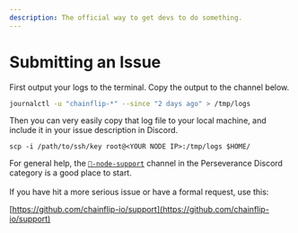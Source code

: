 ```yaml
---
description: The official way to get devs to do something.
---
```


# Submitting an Issue

First output your logs to the terminal. Copy the output to the channel below.

```bash
journalctl -u "chainflip-*" --since "2 days ago" > /tmp/logs
```

Then you can very easily copy that log file to your local machine, and include it in your issue description in Discord.

```
scp -i /path/to/ssh/key root@<YOUR NODE IP>:/tmp/logs $HOME/
```

For general help, the [`💬-node-support`](https://discord.com/channels/824147014140952596/1096065647361925161) channel in the Perseverance Discord category is a good place to start.\
\
If you have hit a more serious issue or have a formal request, use this:

[https://github.com/chainflip-io/support](https://github.com/chainflip-io/support)
